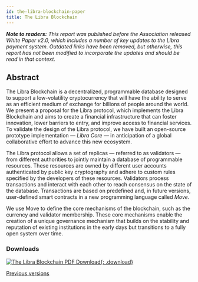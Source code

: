 ```yaml
---
id: the-libra-blockchain-paper
title: The Libra Blockchain
---
```


<!-- hide the table of contents --><style>.toc-headings {display: none !important; visibility: hidden !important;}</style>

_**Note to readers:** This report was published before the Association released White Paper v2.0, which includes a number of key updates to the Libra payment system. Outdated links have been removed, but otherwise, this report has not been modified to incorporate the updates and should be read in that context._

## Abstract

The Libra Blockchain is a decentralized, programmable database designed to support a low-volatility cryptocurrency that will have the ability to serve as an efficient medium of exchange for billions of people around the world. We present a proposal for the Libra protocol, which implements the Libra Blockchain and aims to create a financial infrastructure that can foster innovation, lower barriers to entry, and improve access to financial services. To validate the design of the Libra protocol, we have built an open-source prototype implementation — *Libra Core* — in anticipation of a global collaborative effort to advance this new ecosystem.

The Libra protocol allows a set of replicas — referred to as validators — from different authorities to jointly maintain a database of programmable resources. These resources are owned by different user accounts authenticated by public key cryptography and adhere to custom rules specified by the developers of these resources. Validators process transactions and interact with each other to reach consensus on the state of the database. Transactions are based on predefined and, in future versions, user-defined smart contracts in a new programming language called *Move*.

We use Move to define the core mechanisms of the blockchain, such as the currency and validator membership. These core mechanisms enable the creation of a unique governance mechanism that builds on the stability and reputation of existing institutions in the early days but transitions to a fully open system over time.


### Downloads

[![The Libra Blockchain PDF Download](assets/illustrations/libra-blockchain-pdf.png){: .download}](assets/papers/the-libra-blockchain/2019-09-26.pdf)

<a href="/papers">Previous versions</a>
